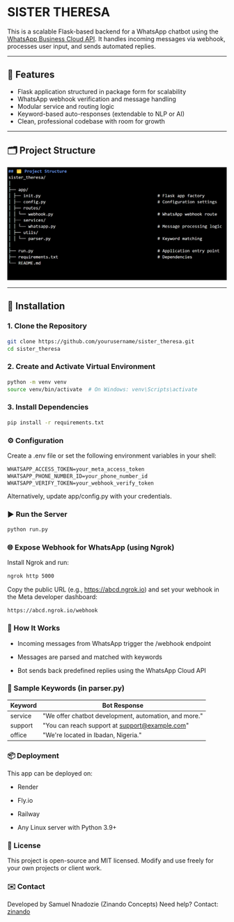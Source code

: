 # SISTER THERESA

This is a scalable Flask-based backend for a WhatsApp chatbot using the [WhatsApp Business Cloud API](https://developers.facebook.com/docs/whatsapp/cloud-api). It handles incoming messages via webhook, processes user input, and sends automated replies.

---

## 🚀 Features

- Flask application structured in package form for scalability
- WhatsApp webhook verification and message handling
- Modular service and routing logic
- Keyword-based auto-responses (extendable to NLP or AI)
- Clean, professional codebase with room for growth

---

## 🗂️ Project Structure
![Project Tree](images/tree.png)

---

## 🔧 Installation

### 1. Clone the Repository

```bash
git clone https://github.com/yourusername/sister_theresa.git
cd sister_theresa

```

### 2. Create and Activate Virtual Environment

```bash
python -m venv venv
source venv/bin/activate  # On Windows: venv\Scripts\activate
```
### 3. Install Dependencies

```bash
pip install -r requirements.txt

```

### ⚙️ Configuration
Create a .env file or set the following environment variables in your shell:
```
WHATSAPP_ACCESS_TOKEN=your_meta_access_token
WHATSAPP_PHONE_NUMBER_ID=your_phone_number_id
WHATSAPP_VERIFY_TOKEN=your_webhook_verify_token
```
Alternatively, update app/config.py with your credentials.

### ▶️ Run the Server

```bash
python run.py
```

### 🌐 Expose Webhook for WhatsApp (using Ngrok)
Install Ngrok and run:

```bash
ngrok http 5000
```

Copy the public URL (e.g., https://abcd.ngrok.io) and set your webhook in the Meta developer dashboard:

```arduino
https://abcd.ngrok.io/webhook
```

### 💬 How It Works
- Incoming messages from WhatsApp trigger the /webhook endpoint

- Messages are parsed and matched with keywords

- Bot sends back predefined replies using the WhatsApp Cloud API

### 📌 Sample Keywords (in parser.py)

| Keyword | Bot Response                                                                 |
| ------- | ---------------------------------------------------------------------------- |
| service | "We offer chatbot development, automation, and more."                        |
| support | "You can reach support at [support@example.com](mailto:support@example.com)" |
| office  | "We're located in Ibadan, Nigeria."                                          |


### 📦 Deployment

This app can be deployed on:

- Render

- Fly.io

- Railway

- Any Linux server with Python 3.9+

### 📄 License
This project is open-source and MIT licensed. Modify and use freely for your own projects or client work.

### ✉️ Contact
Developed by Samuel Nnadozie (Zinando Concepts)
Need help? Contact: [zinando](mailto:xienando4reaconcepts@gmail.com)